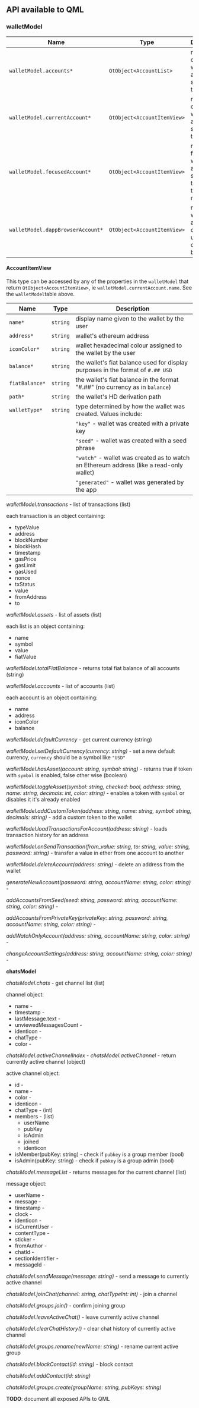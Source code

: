 ## API available to QML

### walletModel
| Name          | Type     | Description  |
|-----------------------------------|---------|-------------------------------------|
| `walletModel.accounts*` | `QtObject<AccountList>` | returns current wallet account selected in the Wallet |
| `walletModel.currentAccount*` | `QtObject<AccountItemView>` | returns current wallet account selected in the Wallet |
| `walletModel.focusedAccount*` | `QtObject<AccountItemView>` | returns the focused wallet account selected in the chat transaction modal. |
| `walletModel.dappBrowserAccount*` | `QtObject<AccountItemView>` | returns the wallet account currently used in the dapp browser. |

#### AccountItemView
This type can be accessed by any of the properties in the `walletModel` that return `QtObject<AccountItemView>`, ie `walletModel.currentAccount.name`. See the `walletModel`table above.

| Name          | Type     | Description  |
|-----------------------------------|---------|-------------------------------------|
| `name*` | `string` | display name given to the wallet by the user |
| `address*` | `string` | wallet's ethereum address |
| `iconColor*` | `string` | wallet hexadecimal colour assigned to the wallet by the user |
| `balance*` | `string` | the wallet's fiat balance used for display purposes in the format of `#.## USD` |
| `fiatBalance*` | `string` | the wallet's fiat balance in the format "#.##" (no currency as in `balance`) |
| `path*` | `string` | the wallet's HD derivation path |
| `walletType*` | `string` | type determined by how the wallet was created. Values include: |
|  | | `"key"` - wallet was created with a private key |
|  | |   `"seed"` - wallet was created with a seed phrase |
|  | |   `"watch"` - wallet was created as to watch an Ethereum address (like a read-only wallet) |
|  | |   `"generated"` - wallet was generated by the app |


*walletModel.transactions* - list of transactions (list)

each transaction is an object containing:
* typeValue
* address
* blockNumber
* blockHash
* timestamp
* gasPrice
* gasLimit
* gasUsed
* nonce
* txStatus
* value
* fromAddress
* to

*walletModel.assets* - list of assets (list)

each list is an object containing:
* name
* symbol
* value
* fiatValue

*walletModel.totalFiatBalance* - returns total fiat balance of all accounts (string)

*walletModel.accounts* - list of accounts (list)

each account is an object containing:
* name
* address
* iconColor
* balance

*walletModel.defaultCurrency* - get current currency (string)

*walletModel.setDefaultCurrency(currency: string)* - set a new default currency, `currency` should be a symbol like `"USD"`

*walletModel.hasAsset(account: string, symbol: string)* - returns true if token with `symbol` is enabled, false other wise (boolean)

*walletModel.toggleAsset(symbol: string, checked: bool, address: string, name: string, decimals: int, color: string)* - enables a token with `symbol` or disables it it's already enabled

*walletModel.addCustomToken(address: string, name: string, symbol: string, decimals: string)* - add a custom token to the wallet

*walletModel.loadTransactionsForAccount(address: string)* - loads transaction history for an address

*walletModel.onSendTransaction(from_value: string, to: string, value: string, password: string)* - transfer a value in ether from one account to another

*walletModel.deleteAccount(address: string)* - delete an address from the wallet

*generateNewAccount(password: string, accountName: string, color: string)* - 

*addAccountsFromSeed(seed: string, password: string, accountName: string, color: string)* - 

*addAccountsFromPrivateKey(privateKey: string, password: string, accountName: string, color: string)* - 

*addWatchOnlyAccount(address: string, accountName: string, color: string)* - 

*changeAccountSettings(address: string, accountName: string, color: string)* - 

**chatsModel**

*chatsModel.chats* - get channel list (list)

channel object:
* name - 
* timestamp - 
* lastMessage.text - 
* unviewedMessagesCount - 
* identicon - 
* chatType - 
* color - 

*chatsModel.activeChannelIndex* - 
*chatsModel.activeChannel* - return currently active channel (object)

active channel object:
* id - 
* name - 
* color - 
* identicon - 
* chatType - (int)
* members - (list)
  * userName
  * pubKey
  * isAdmin
  * joined
  * identicon
* isMember(pubKey: string) - check if `pubkey` is a group member (bool)
* isAdmin(pubKey: string) - check if `pubkey` is a group admin (bool)

*chatsModel.messageList* - returns messages for the current channel (list)

message object:
* userName - 
* message - 
* timestamp - 
* clock - 
* identicon - 
* isCurrentUser - 
* contentType - 
* sticker - 
* fromAuthor - 
* chatId - 
* sectionIdentifier - 
* messageId - 

*chatsModel.sendMessage(message: string)* - send a message to currently active channel

*chatsModel.joinChat(channel: string, chatTypeInt: int)* - join a channel

*chatsModel.groups.join()* - confirm joining group

*chatsModel.leaveActiveChat()* - leave currently active channel

*chatsModel.clearChatHistory()* - clear chat history of currently active channel

*chatsModel.groups.rename(newName: string)* - rename current active group

*chatsModel.blockContact(id: string)* - block contact

*chatsModel.addContact(id: string)*

*chatsModel.groups.create(groupName: string, pubKeys: string)*

**TODO**: document all exposed APIs to QML

